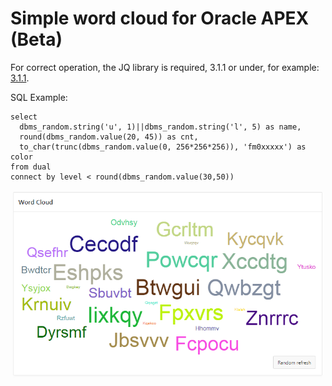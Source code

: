 # Simple word cloud for Oracle APEX (Beta)

For correct operation, the JQ library is required, 3.1.1 or under, for example: [3.1.1](https://ajax.googleapis.com/ajax/libs/jquery/3.1.1/jquery.min.js).

SQL Example:

```
select 
  dbms_random.string('u', 1)||dbms_random.string('l', 5) as name,
  round(dbms_random.value(20, 45)) as cnt,
  to_char(trunc(dbms_random.value(0, 256*256*256)), 'fm0xxxxx') as color
from dual
connect by level < round(dbms_random.value(30,50))
```

![Preview](/screenshot.png)
